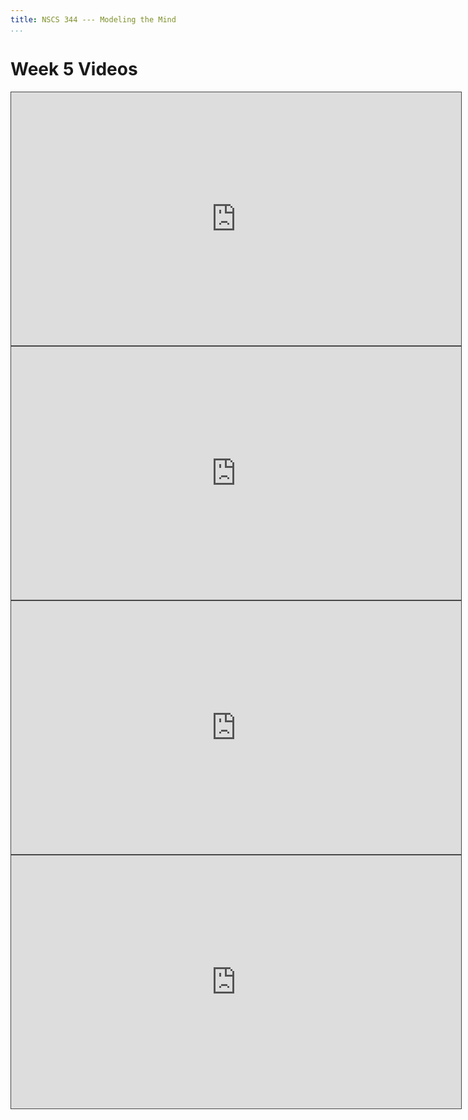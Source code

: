 ```yaml
---
title: NSCS 344 --- Modeling the Mind
...
```


# Week 5 Videos

<iframe src="https://arizona.hosted.panopto.com/Panopto/Pages/Embed.aspx?id=b9579c21-ca85-413a-8fca-ac280135fe41&autoplay=false&offerviewer=true&showtitle=true&showbrand=false&start=0&interactivity=all" height="405" width="720" style="border: 1px solid #464646;" allowfullscreen allow="autoplay"></iframe>

<iframe src="https://arizona.hosted.panopto.com/Panopto/Pages/Embed.aspx?id=8392a012-a39b-467b-886e-ac27010fd612&autoplay=false&offerviewer=true&showtitle=true&showbrand=false&start=0&interactivity=all" height="405" width="720" style="border: 1px solid #464646;" allowfullscreen allow="autoplay"></iframe>

<iframe src="https://arizona.hosted.panopto.com/Panopto/Pages/Embed.aspx?id=2aebbb9c-676a-44a0-ab6a-ac27010fd5b1&autoplay=false&offerviewer=true&showtitle=true&showbrand=false&start=0&interactivity=all" height="405" width="720" style="border: 1px solid #464646;" allowfullscreen allow="autoplay"></iframe>

<iframe src="https://arizona.hosted.panopto.com/Panopto/Pages/Embed.aspx?id=a920521e-a350-4b94-94b4-ac27010fd57c&autoplay=false&offerviewer=true&showtitle=true&showbrand=false&start=0&interactivity=all" height="405" width="720" style="border: 1px solid #464646;" allowfullscreen allow="autoplay"></iframe>
